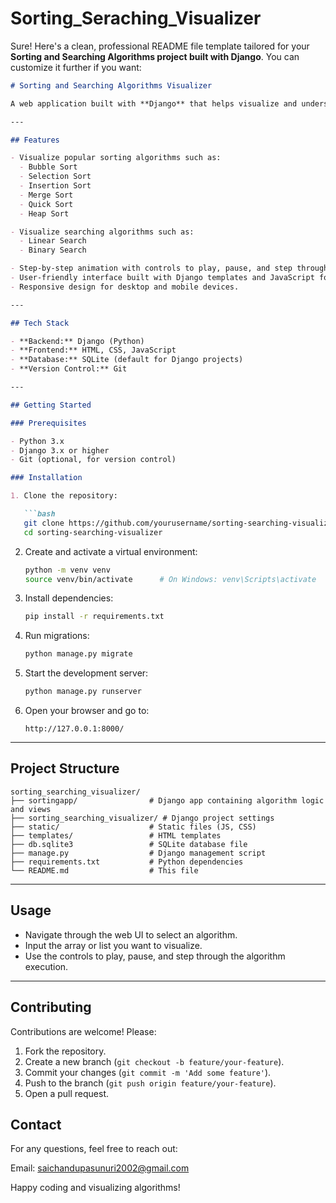 # Sorting_Seraching_Visualizer
Sure! Here's a clean, professional README file template tailored for your **Sorting and Searching Algorithms project built with Django**. You can customize it further if you want:

````markdown
# Sorting and Searching Algorithms Visualizer

A web application built with **Django** that helps visualize and understand various sorting and searching algorithms through interactive animations and step-by-step explanations.

---

## Features

- Visualize popular sorting algorithms such as:
  - Bubble Sort
  - Selection Sort
  - Insertion Sort
  - Merge Sort
  - Quick Sort
  - Heap Sort

- Visualize searching algorithms such as:
  - Linear Search
  - Binary Search

- Step-by-step animation with controls to play, pause, and step through the algorithms.
- User-friendly interface built with Django templates and JavaScript for interactive visualizations.
- Responsive design for desktop and mobile devices.

---

## Tech Stack

- **Backend:** Django (Python)
- **Frontend:** HTML, CSS, JavaScript
- **Database:** SQLite (default for Django projects)
- **Version Control:** Git

---

## Getting Started

### Prerequisites

- Python 3.x
- Django 3.x or higher
- Git (optional, for version control)

### Installation

1. Clone the repository:

   ```bash
   git clone https://github.com/yourusername/sorting-searching-visualizer.git
   cd sorting-searching-visualizer
````

2. Create and activate a virtual environment:

   ```bash
   python -m venv venv
   source venv/bin/activate      # On Windows: venv\Scripts\activate
   ```

3. Install dependencies:

   ```bash
   pip install -r requirements.txt
   ```

4. Run migrations:

   ```bash
   python manage.py migrate
   ```

5. Start the development server:

   ```bash
   python manage.py runserver
   ```

6. Open your browser and go to:

   ```
   http://127.0.0.1:8000/
   ```

---

## Project Structure

```
sorting_searching_visualizer/
├── sortingapp/                # Django app containing algorithm logic and views
├── sorting_searching_visualizer/ # Django project settings
├── static/                    # Static files (JS, CSS)
├── templates/                 # HTML templates
├── db.sqlite3                 # SQLite database file
├── manage.py                  # Django management script
├── requirements.txt           # Python dependencies
└── README.md                  # This file
```

---

## Usage

* Navigate through the web UI to select an algorithm.
* Input the array or list you want to visualize.
* Use the controls to play, pause, and step through the algorithm execution.

---

## Contributing

Contributions are welcome! Please:

1. Fork the repository.
2. Create a new branch (`git checkout -b feature/your-feature`).
3. Commit your changes (`git commit -m 'Add some feature'`).
4. Push to the branch (`git push origin feature/your-feature`).
5. Open a pull request.


## Contact

For any questions, feel free to reach out:

 Email: saichandupasunuri2002@gmail.com

Happy coding and visualizing algorithms!


